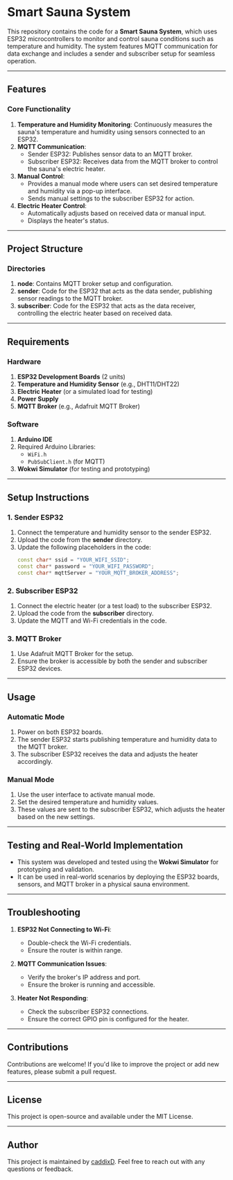 # Smart Sauna System

This repository contains the code for a **Smart Sauna System**, which uses ESP32 microcontrollers to monitor and control sauna conditions such as temperature and humidity. The system features MQTT communication for data exchange and includes a sender and subscriber setup for seamless operation.

---

## Features

### Core Functionality
1. **Temperature and Humidity Monitoring**: Continuously measures the sauna's temperature and humidity using sensors connected to an ESP32.
2. **MQTT Communication**:
   - Sender ESP32: Publishes sensor data to an MQTT broker.
   - Subscriber ESP32: Receives data from the MQTT broker to control the sauna's electric heater.
3. **Manual Control**:
   - Provides a manual mode where users can set desired temperature and humidity via a pop-up interface.
   - Sends manual settings to the subscriber ESP32 for action.
4. **Electric Heater Control**:
   - Automatically adjusts based on received data or manual input.
   - Displays the heater's status.

---

## Project Structure

### Directories
1. **node**: Contains MQTT broker setup and configuration.
2. **sender**: Code for the ESP32 that acts as the data sender, publishing sensor readings to the MQTT broker.
3. **subscriber**: Code for the ESP32 that acts as the data receiver, controlling the electric heater based on received data.

---

## Requirements

### Hardware
1. **ESP32 Development Boards** (2 units)
2. **Temperature and Humidity Sensor** (e.g., DHT11/DHT22)
3. **Electric Heater** (or a simulated load for testing)
4. **Power Supply**
5. **MQTT Broker** (e.g., Adafruit MQTT Broker)

### Software
1. **Arduino IDE**
2. Required Arduino Libraries:
   - `WiFi.h`
   - `PubSubClient.h` (for MQTT)
3. **Wokwi Simulator** (for testing and prototyping)

---

## Setup Instructions

### 1. Sender ESP32
1. Connect the temperature and humidity sensor to the sender ESP32.
2. Upload the code from the **sender** directory.
3. Update the following placeholders in the code:
   ```cpp
   const char* ssid = "YOUR_WIFI_SSID";
   const char* password = "YOUR_WIFI_PASSWORD";
   const char* mqttServer = "YOUR_MQTT_BROKER_ADDRESS";
   ```

### 2. Subscriber ESP32
1. Connect the electric heater (or a test load) to the subscriber ESP32.
2. Upload the code from the **subscriber** directory.
3. Update the MQTT and Wi-Fi credentials in the code.

### 3. MQTT Broker
1. Use Adafruit MQTT Broker for the setup.
2. Ensure the broker is accessible by both the sender and subscriber ESP32 devices.

---

## Usage

### Automatic Mode
1. Power on both ESP32 boards.
2. The sender ESP32 starts publishing temperature and humidity data to the MQTT broker.
3. The subscriber ESP32 receives the data and adjusts the heater accordingly.

### Manual Mode
1. Use the user interface to activate manual mode.
2. Set the desired temperature and humidity values.
3. These values are sent to the subscriber ESP32, which adjusts the heater based on the new settings.

---

## Testing and Real-World Implementation

- This system was developed and tested using the **Wokwi Simulator** for prototyping and validation.
- It can be used in real-world scenarios by deploying the ESP32 boards, sensors, and MQTT broker in a physical sauna environment.

---

## Troubleshooting

1. **ESP32 Not Connecting to Wi-Fi**:
   - Double-check the Wi-Fi credentials.
   - Ensure the router is within range.

2. **MQTT Communication Issues**:
   - Verify the broker's IP address and port.
   - Ensure the broker is running and accessible.

3. **Heater Not Responding**:
   - Check the subscriber ESP32 connections.
   - Ensure the correct GPIO pin is configured for the heater.

---

## Contributions
Contributions are welcome! If you'd like to improve the project or add new features, please submit a pull request.

---

## License
This project is open-source and available under the MIT License.

---

## Author
This project is maintained by [caddixD](https://github.com/caddixD). Feel free to reach out with any questions or feedback.

